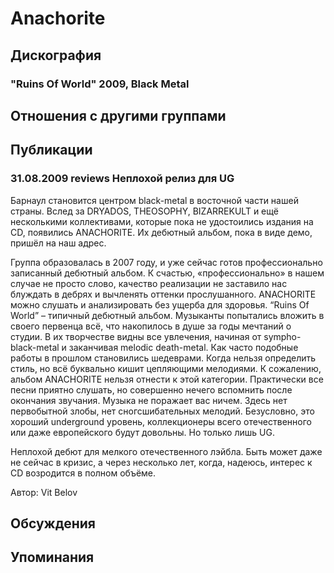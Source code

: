# Anachorite



## Дискография

### "Ruins Of World" 2009, Black Metal




## Отношения с другими группами


## Публикации

### 31.08.2009 reviews Неплохой релиз для UG

<P>Барнаул становится центром black-metal в восточной части нашей страны. Вслед за DRYADOS, THEOSOPHY, BIZARREKULT и ещё несколькими коллективами, которые пока не удостоились издания на CD, появились ANACHORITE. Их дебютный альбом, пока в виде демо, пришёл на наш адрес.</P>
<P>Группа образовалась в 2007 году, и уже сейчас готов профессионально записанный дебютный альбом. К счастью, «профессионально» в нашем случае не просто слово, качество реализации не заставило нас блуждать в дебрях и вычленять оттенки прослушанного. ANACHORITE можно слушать и анализировать без ущерба для здоровья. “Ruins Of World” – типичный дебютный альбом. Музыканты попытались вложить в своего первенца всё, что накопилось в душе за годы мечтаний о студии. В их творчестве видны все увлечения, начиная от sympho-black-metal и заканчивая melodic death-metal. Как часто подобные работы в прошлом становились шедеврами. Когда нельзя определить стиль, но всё буквально кишит цепляющими мелодиями. К сожалению, альбом ANACHORITE нельзя отнести к этой категории. Практически все песни приятно слушать, но совершенно нечего вспомнить после окончания звучания. Музыка не поражает вас ничем. Здесь нет первобытной злобы, нет сногсшибательных мелодий. Безусловно, это хороший underground уровень, коллекционеры всего отечественного или даже европейского будут довольны. Но только лишь UG.</P>
<P>Неплохой дебют для мелкого отечественного лэйбла. Быть может даже не сейчас в кризис, а через несколько лет, когда, надеюсь, интерес к CD возродится в полном объёме.</P>
Автор: Vit Belov


## Обсуждения


## Упоминания

